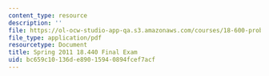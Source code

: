 ```yaml
---
content_type: resource
description: ''
file: https://ol-ocw-studio-app-qa.s3.amazonaws.com/courses/18-600-probability-and-random-variables-fall-2019/bc659c10136de89015940894fcef7acf_MIT18_600F19_final_2011.pdf
file_type: application/pdf
resourcetype: Document
title: Spring 2011 18.440 Final Exam
uid: bc659c10-136d-e890-1594-0894fcef7acf
---
```

